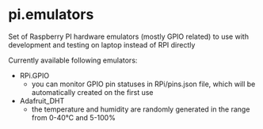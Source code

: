 # pi.emulators
Set of Raspberry PI hardware emulators (mostly GPIO related) to use with development and testing on laptop instead of RPI directly

Currently available following emulators:
* RPi.GPIO 
  - you can monitor GPIO pin statuses in RPi/pins.json file, which will be automatically created on the first use
* Adafruit_DHT
  - the temperature and humidity are randomly generated in the range from 0-40°C and 5-100% 
